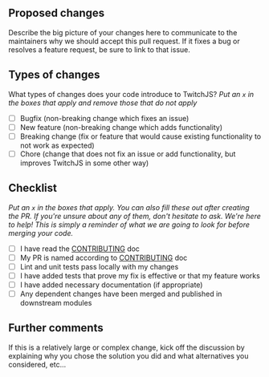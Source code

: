 ## Proposed changes

Describe the big picture of your changes here to communicate to the maintainers
why we should accept this pull request. If it fixes a bug or resolves a feature
request, be sure to link to that issue.

## Types of changes

What types of changes does your code introduce to TwitchJS? _Put an `x` in the
boxes that apply and remove those that do not apply_

* [ ] Bugfix (non-breaking change which fixes an issue)
* [ ] New feature (non-breaking change which adds functionality)
* [ ] Breaking change (fix or feature that would cause existing functionality to
      not work as expected)
* [ ] Chore (change that does not fix an issue or add functionality, but
      improves TwitchJS in some other way)

## Checklist

_Put an `x` in the boxes that apply. You can also fill these out after creating
the PR. If you're unsure about any of them, don't hesitate to ask. We're here to
help! This is simply a reminder of what we are going to look for before merging
your code._

* [ ] I have read the
      [CONTRIBUTING](https://github.com/twitch-apis/twitch-js/blob/master/CONTRIBUTING.md)
      doc
* [ ] My PR is named according to
      [CONTRIBUTING](https://github.com/twitch-apis/twitch-js/blob/master/CONTRIBUTING.md)
      doc
* [ ] Lint and unit tests pass locally with my changes
* [ ] I have added tests that prove my fix is effective or that my feature works
* [ ] I have added necessary documentation (if appropriate)
* [ ] Any dependent changes have been merged and published in downstream modules

## Further comments

If this is a relatively large or complex change, kick off the discussion by
explaining why you chose the solution you did and what alternatives you
considered, etc...
